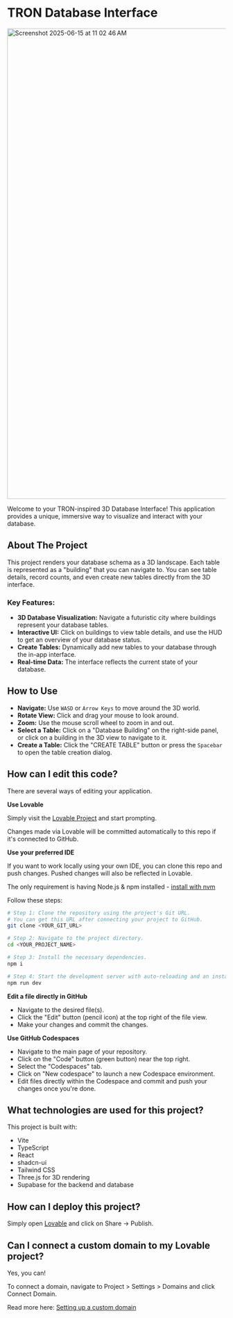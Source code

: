 
# TRON Database Interface
<img width="1082" alt="Screenshot 2025-06-15 at 11 02 46 AM" src="https://github.com/user-attachments/assets/07de4cd1-8c5e-43b6-a5fd-d284d2d89396" />

Welcome to your TRON-inspired 3D Database Interface! This application provides a unique, immersive way to visualize and interact with your database.

## About The Project

This project renders your database schema as a 3D landscape. Each table is represented as a "building" that you can navigate to. You can see table details, record counts, and even create new tables directly from the 3D interface.

### Key Features:

*   **3D Database Visualization:** Navigate a futuristic city where buildings represent your database tables.
*   **Interactive UI:** Click on buildings to view table details, and use the HUD to get an overview of your database status.
*   **Create Tables:** Dynamically add new tables to your database through the in-app interface.
*   **Real-time Data:** The interface reflects the current state of your database.

## How to Use

*   **Navigate:** Use `WASD` or `Arrow Keys` to move around the 3D world.
*   **Rotate View:** Click and drag your mouse to look around.
*   **Zoom:** Use the mouse scroll wheel to zoom in and out.
*   **Select a Table:** Click on a "Database Building" on the right-side panel, or click on a building in the 3D view to navigate to it.
*   **Create a Table:** Click the "CREATE TABLE" button or press the `Spacebar` to open the table creation dialog.

## How can I edit this code?

There are several ways of editing your application.

**Use Lovable**

Simply visit the [Lovable Project](https://lovable.dev/projects/38427bc0-010d-40b3-b956-341b812ae2ec) and start prompting.

Changes made via Lovable will be committed automatically to this repo if it's connected to GitHub.

**Use your preferred IDE**

If you want to work locally using your own IDE, you can clone this repo and push changes. Pushed changes will also be reflected in Lovable.

The only requirement is having Node.js & npm installed - [install with nvm](https://github.com/nvm-sh/nvm#installing-and-updating)

Follow these steps:

```sh
# Step 1: Clone the repository using the project's Git URL.
# You can get this URL after connecting your project to GitHub.
git clone <YOUR_GIT_URL>

# Step 2: Navigate to the project directory.
cd <YOUR_PROJECT_NAME>

# Step 3: Install the necessary dependencies.
npm i

# Step 4: Start the development server with auto-reloading and an instant preview.
npm run dev
```

**Edit a file directly in GitHub**

- Navigate to the desired file(s).
- Click the "Edit" button (pencil icon) at the top right of the file view.
- Make your changes and commit the changes.

**Use GitHub Codespaces**

- Navigate to the main page of your repository.
- Click on the "Code" button (green button) near the top right.
- Select the "Codespaces" tab.
- Click on "New codespace" to launch a new Codespace environment.
- Edit files directly within the Codespace and commit and push your changes once you're done.

## What technologies are used for this project?

This project is built with:

- Vite
- TypeScript
- React
- shadcn-ui
- Tailwind CSS
- Three.js for 3D rendering
- Supabase for the backend and database

## How can I deploy this project?

Simply open [Lovable](https://lovable.dev/projects/38427bc0-010d-40b3-b956-341b812ae2ec) and click on Share -> Publish.

## Can I connect a custom domain to my Lovable project?

Yes, you can!

To connect a domain, navigate to Project > Settings > Domains and click Connect Domain.

Read more here: [Setting up a custom domain](https://docs.lovable.dev/tips-tricks/custom-domain#step-by-step-guide)
